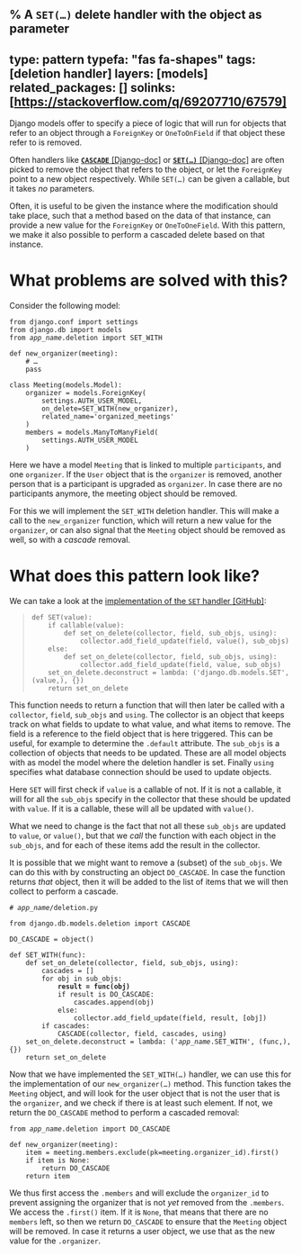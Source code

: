 % A `SET(…)` delete handler with the object as parameter
---
type: pattern
typefa: "fas fa-shapes"
tags: [deletion handler]
layers: [models]
related_packages: []
solinks: [https://stackoverflow.com/q/69207710/67579]
---

Django models offer to specify a piece of logic that will
run for objects that refer to an object through a `ForeignKey` or `OneToOnField`
if that object these refer to is removed.

Often handlers like [**`CASCADE`** [Django-doc]](https://docs.djangoproject.com/en/dev/ref/models/fields/#django.db.models.CASCADE) or
[**<code>SET(&hellip;)</code>** [Django-doc]](https://docs.djangoproject.com/en/dev/ref/models/fields/#django.db.models.SET) are often
picked to remove the object that refers to the object, or let the `ForeignKey` point to a new object respectively. While
<code>SET(&hellip;)</code> can be given a callable, but it takes *no* parameters.

Often, it is useful to be given the instance where the modification should take place, such that a method
based on the data of that instance, can provide a new value for the `ForeignKey` or `OneToOneField`. With this
pattern, we make it also possible to perform a cascaded delete based on that instance.

# What problems are solved with this?

Consider the following model:

<pre class="python"><code>from django.conf import settings
from django.db import models
from <i>app_name</i>.deletion import SET_WITH

def new_organizer(meeting):
    # &hellip;
    pass

class Meeting(models.Model):
    organizer = models.ForeignKey(
        settings.AUTH_USER_MODEL,
        on_delete=SET_WITH(new_organizer),
        related_name='organized_meetings'
    )
    members = models.ManyToManyField(
        settings.AUTH_USER_MODEL
    )</code></pre>

Here we have a model `Meeting` that is linked to multiple `participants`, and one `organizer`. If the `User` object that
is the `organizer` is removed, another person that is a participant is upgraded as `organizer`. In case there are no participants
anymore, the meeting object should be removed.

For this we will implement the `SET_WITH` deletion handler. This will make a call to the `new_organizer` function, which will
return a new value for the `organizer`, or can also signal that the `Meeting` object should be removed as well, so with a *cascade* removal.

# What does this pattern look like?

We can take a look at the [implementation of the `SET` handler [GitHub]](https://github.com/django/django/blob/stable/4.0.x/django/db/models/deletion.py#L46-L54):

<blockquote><pre class="python"><code>def SET(value):
    if callable(value):
        def set_on_delete(collector, field, sub_objs, using):
            collector.add_field_update(field, value(), sub_objs)
    else:
        def set_on_delete(collector, field, sub_objs, using):
            collector.add_field_update(field, value, sub_objs)
    set_on_delete.deconstruct = lambda: ('django.db.models.SET', (value,), {})
    return set_on_delete</code></pre></blockquote>

This function needs to return a function that will then later be called with a `collector`, `field`, `sub_objs` and `using`.
The collector is an object that keeps track on what fields to update to what value, and what items to remove. The field
is a reference to the field object that is here triggered. This can be useful, for example to determine the `.default` attribute.
The `sub_objs` is a collection of objects that needs to be updated. These are all model objects with as model the model
where the deletion handler is set. Finally `using` specifies what database connection should be used to update objects.

Here `SET` will first check if `value` is a callable of not. If it is not a callable, it will for all the `sub_objs` specify in
the collector that these should be updated with `value`. If it is a callable, these will all be updated with `value()`.

What we need to change is the fact that not all these `sub_objs` are updated to `value`, or `value()`, but that we *call* the function
with each object in the `sub_objs`, and for each of these items add the result in the collector.

It is possible that we might want to remove a (subset) of the `sub_objs`. We can do this with by constructing an object `DO_CASCADE`.
In case the function returns *that* object, then it will be added to the list of items that we will then collect to perform a cascade.

<pre class="python"><code># <i>app_name</i>/deletion.py

from django.db.models.deletion import CASCADE

DO_CASCADE = object()

def SET_WITH(func):
    def set_on_delete(collector, field, sub_objs, using):
        cascades = []
        for obj in sub_objs:
            <b>result = func(obj)</b>
            if result is DO_CASCADE:
                cascades.append(obj)
            else:
                collector.add_field_update(field, result, [obj])
        if cascades:
            CASCADE(collector, field, cascades, using)
    set_on_delete.deconstruct = lambda: ('<i>app_name</i>.SET_WITH', (func,), {})
    return set_on_delete</code></pre>

Now that we have implemented the <code>SET_WITH(&hellip;)</code> handler, we can use this for the implementation of our <code>new_organizer(&hellip;)</code> method.
This function takes the `Meeting` object, and will look for the user object that is not the user that is the `organizer`, and we check if there
is at least such element. If not, we return the `DO_CASCADE` method to perform a cascaded removal:

<pre class="python3"><code>from <i>app_name</i>.deletion import DO_CASCADE

def new_organizer(meeting):
    item = meeting.members.exclude(pk=meeting.organizer_id).first()
    if item is None:
        return DO_CASCADE
    return item</code></pre>

We thus first access the `.members` and will exclude the `organizer_id` to prevent assigning the organizer
that is not *yet* removed from the `.members`. We access the `.first()` item. If it is `None`, that means
that there are no `members` left, so then we return `DO_CASCADE` to ensure that the `Meeting` object will be removed.
In case it returns a user object, we use that as the new value for the `.organizer`.
